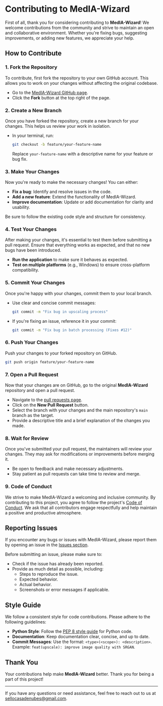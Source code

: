 # Contributing to MedIA-Wizard

First of all, thank you for considering contributing to **MedIA-Wizard**! We welcome contributions from the community and strive to maintain an open and collaborative environment. Whether you're fixing bugs, suggesting improvements, or adding new features, we appreciate your help.

## How to Contribute

### 1. Fork the Repository

To contribute, first fork the repository to your own GitHub account. This allows you to work on your changes without affecting the original codebase.

- Go to the [MedIA-Wizard GitHub page](https://github.com/TU-USUARIO/MedIA-Wizard).
- Click the **Fork** button at the top right of the page.

### 2. Create a New Branch

Once you have forked the repository, create a new branch for your changes. This helps us review your work in isolation.

- In your terminal, run:

  ```bash
  git checkout -b feature/your-feature-name
  ```

  Replace `your-feature-name` with a descriptive name for your feature or bug fix.

### 3. Make Your Changes

Now you're ready to make the necessary changes! You can either:

- **Fix a bug**: Identify and resolve issues in the code.
- **Add a new feature**: Extend the functionality of MedIA-Wizard.
- **Improve documentation**: Update or add documentation for clarity and usability.

Be sure to follow the existing code style and structure for consistency.

### 4. Test Your Changes

After making your changes, it's essential to test them before submitting a pull request. Ensure that everything works as expected, and that no new bugs have been introduced.

- **Run the application** to make sure it behaves as expected.
- **Test on multiple platforms** (e.g., Windows) to ensure cross-platform compatibility.

### 5. Commit Your Changes

Once you're happy with your changes, commit them to your local branch.

- Use clear and concise commit messages:

  ```bash
  git commit -m "Fix bug in upscaling process"
  ```

- If you're fixing an issue, reference it in your commit:

  ```bash
  git commit -m "Fix bug in batch processing (Fixes #12)"
  ```

### 6. Push Your Changes

Push your changes to your forked repository on GitHub.

```bash
git push origin feature/your-feature-name
```

### 7. Open a Pull Request

Now that your changes are on GitHub, go to the original **MedIA-Wizard** repository and open a pull request.

- Navigate to the [pull requests page](https://github.com/TU-USUARIO/MedIA-Wizard/pulls).
- Click on the **New Pull Request** button.
- Select the branch with your changes and the main repository's `main` branch as the target.
- Provide a descriptive title and a brief explanation of the changes you made.

### 8. Wait for Review

Once you've submitted your pull request, the maintainers will review your changes. They may ask for modifications or improvements before merging it.

- Be open to feedback and make necessary adjustments.
- Stay patient as pull requests can take time to review and merge.

### 9. Code of Conduct

We strive to make MedIA-Wizard a welcoming and inclusive community. By contributing to this project, you agree to follow the project's [Code of Conduct](CODE_OF_CONDUCT.md). We ask that all contributors engage respectfully and help maintain a positive and productive atmosphere.

## Reporting Issues

If you encounter any bugs or issues with MedIA-Wizard, please report them by opening an issue in the [Issues section](https://github.com/TU-USUARIO/MedIA-Wizard/issues).

Before submitting an issue, please make sure to:

- Check if the issue has already been reported.
- Provide as much detail as possible, including:
  - Steps to reproduce the issue.
  - Expected behavior.
  - Actual behavior.
  - Screenshots or error messages if applicable.

## Style Guide

We follow a consistent style for code contributions. Please adhere to the following guidelines:

- **Python Style**: Follow the [PEP 8 style guide](https://pep8.org/) for Python code.
- **Documentation**: Keep documentation clear, concise, and up to date.
- **Commit Messages**: Use the format: `<type>(<scope>): <description>`. Example: `feat(upscale): improve image quality with SRGAN`.

## Thank You

Your contributions help make **MedIA-Wizard** better. Thank you for being a part of this project!

---

If you have any questions or need assistance, feel free to reach out to us at [sellocasadenubes@gmail.com](mailto:sellocasadenubes@gmail.com).
